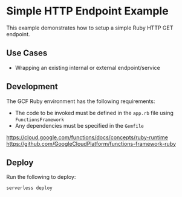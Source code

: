 <!--
title: 'GCF Simple HTTP Endpoint example in Ruby'
description: This example demonstrates how to setup a simple Ruby HTTP GET endpoint on GCP Cloud Functions.
layout: Doc
framework: v1
platform: 'Google Cloud'
language: Ruby
priority: 10
authorLink: 'https://github.com/colemanja91'
authorName: 'Allie Coleman'
authorAvatar: 'https://avatars.githubusercontent.com/u/2940547?v=4s=140'
-->

# Simple HTTP Endpoint Example

This example demonstrates how to setup a simple Ruby HTTP GET endpoint.

## Use Cases

- Wrapping an existing internal or external endpoint/service

## Development

The GCF Ruby environment has the following requirements:
- The code to be invoked must be defined in the `app.rb` file using `FunctionsFramework`
- Any dependencies must be specified in the `Gemfile`

https://cloud.google.com/functions/docs/concepts/ruby-runtime
https://github.com/GoogleCloudPlatform/functions-framework-ruby

## Deploy

Run the following to deploy:

```bash
serverless deploy
```
